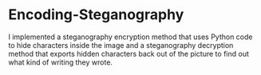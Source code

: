 # Encoding-Steganography

I implemented a steganography encryption method that uses Python code to hide characters inside the image and a steganography decryption method that exports hidden characters back out of the picture to find out what kind of writing they wrote.
